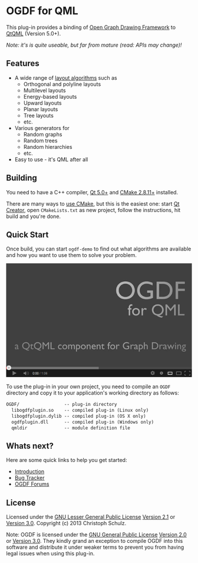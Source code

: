 # OGDF for QML

This plug-in provides a binding of [Open Graph Drawing Framework](http://www.ogdf.net) to [QtQML](http://qt-project.org/doc/qt-5.0/qtqml/qtqml-index.html) (Version 5.0+).

*Note: it's is quite useable, but far from mature (read: APIs may change)!*

## Features

- A wide range of [layout algorithms](http://www.ogdf.net/doku.php/tech:layouter) such as
    - Orthogonal and polyline layouts
    - Multilevel layouts
    - Energy-based layouts
    - Upward layouts
    - Planar layouts
    - Tree layouts
    - etc.
- Various generators for
	- Random graphs
	- Random trees
	- Random hierarchies
	- etc.
- Easy to use - it's QML after all

## Building

You need to have a C++ compiler, [Qt 5.0+](https://qt-project.org/downloads) and [CMake 2.8.11+](http://www.cmake.org/) installed.

There are many ways to [use CMake](http://www.cmake.org/cmake/help/runningcmake.html), but this is the easiest one: start [Qt Creator](http://qt-project.org/downloads#qt-creator), open `CMakeLists.txt` as new project, follow the instructions, hit build and you're done. 

## Quick Start

Once build, you can start `ogdf-demo` to find out what algorithms are available and how you want to use them to solve your problem.

<p align="center">
  <a href="http://www.youtube.com/watch?v=ZOw1eOYFumo"><img src="demo/video.png"></a>
</p>

To use the plug-in in your own project, you need to compile an `OGDF` directory and copy it to your application's working directory as follows:

    OGDF/                 -- plug-in directory
      libogdfplugin.so    -- compiled plug-in (Linux only)
      libogdfplugin.dylib -- compiled plug-in (OS X only)
      ogdfplugin.dll      -- compiled plug-in (Windows only)
      qmldir              -- module definition file

## Whats next?

Here are some quick links to help you get started:

- [Introduction](https://github.com/schulzch/qml-ogdf/wiki/Introduction)
- [Bug Tracker](https://github.com/schulzch/qml-ogdf/issues)
- [OGDF Forums](http://www.ogdf.net/forum/)

## License

Licensed under the [GNU Lesser General Public License](http://en.wikipedia.org/wiki/GNU_Lesser_General_Public_License) [Version 2.1](http://www.gnu.org/licenses/old-licenses/lgpl-2.1) or [Version 3.0](http://www.gnu.org/licenses/lgpl-3.0). Copyright (c) 2013 Christoph Schulz.

Note: OGDF is licensed under the [GNU General Public License](http://en.wikipedia.org/wiki/GNU_General_Public_License) [Version 2.0](http://www.gnu.org/licenses/old-licenses/gpl-2.0) or [Version 3.0](http://www.gnu.org/licenses/gpl-3.0). They kindly grand an exception to compile OGDF into this software and distribute it under weaker terms to prevent you from having legal issues when using this plug-in.
